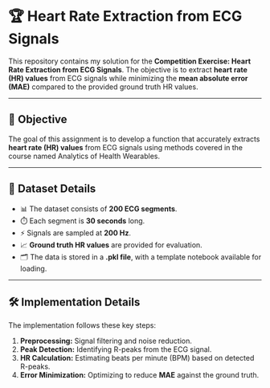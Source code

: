 # 🏆 Heart Rate Extraction from ECG Signals

This repository contains my solution for the **Competition Exercise: Heart Rate Extraction from ECG Signals**. The objective is to extract **heart rate (HR) values** from ECG signals while minimizing the **mean absolute error (MAE)** compared to the provided ground truth HR values.

---

## 📌 Objective
The goal of this assignment is to develop a function that accurately extracts **heart rate (HR) values** from ECG signals using methods covered in the course named Analytics of Health Wearables.

---

## 📂 Dataset Details
- 📊 The dataset consists of **200 ECG segments**.
- ⏱️ Each segment is **30 seconds** long.
- ⚡ Signals are sampled at **200 Hz**.
- 📈 **Ground truth HR values** are provided for evaluation.
- 🗂️ The data is stored in a **.pkl file**, with a template notebook available for loading.

---

## 🛠️ Implementation Details
The implementation follows these key steps:

1. **Preprocessing:** Signal filtering and noise reduction.
2. **Peak Detection:** Identifying R-peaks from the ECG signal.
3. **HR Calculation:** Estimating beats per minute (BPM) based on detected R-peaks.
4. **Error Minimization:** Optimizing to reduce **MAE** against the ground truth.
